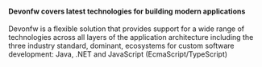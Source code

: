 #### Devonfw covers latest technologies for building modern applications

Devonfw is a flexible solution that provides support for a wide range of technologies across all layers of the application architecture including the three industry standard, dominant, ecosystems for custom software development: Java, .NET and JavaScript (EcmaScript/TypeScript)
